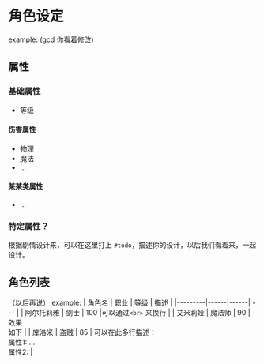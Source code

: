 # 角色设定

example: (gcd 你看着修改)

## 属性

### 基础属性

- 等级

#### 伤害属性

- 物理
- 魔法
- ...

#### 某某类属性

- ...

### 特定属性？
根据剧情设计来，可以在这里打上 `#todo`，描述你的设计，以后我们看着来，一起设计。

## 角色列表
（以后再说）
example: 
| 角色名  | 职业  | 等级 | 描述 |
|---------|------|------| --- |
| 阿尔托莉雅 | 剑士 | 100  |可以通过`<br>` 来换行 |
| 艾米莉娅 | 魔法师 | 90  | 效果 <br> 如下 |
| 库洛米 | 盗贼 | 85  | 可以在此多行描述：<br> 属性1: ... <br> 属性2: |
